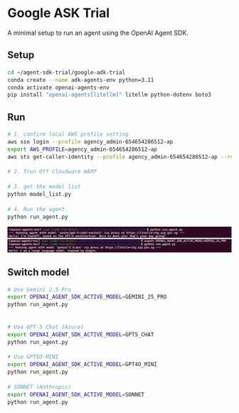 # Google ASK Trial

A minimal setup to run an agent using the OpenAI Agent SDK.

## Setup

```bash
cd ~/agent-sdk-trial/google-adk-trial
conda create --name adk-agents-env python=3.11
conda activate openai-agents-env
pip install "openai-agents[litellm]" litellm python-dotenv boto3
```

## Run
```bash
# 1. confirm local AWS profile setting
aws sso login --profile agency_admin-654654286512-ap
export AWS_PROFILE=agency_admin-654654286512-ap
aws sts get-caller-identity --profile agency_admin-654654286512-ap --region ap-southeast-1

# 2. Trun Off Cloudware WARP

# 3. get the model list
python model_list.py

# 4. Run the agent
python run_agent.py
```

![alt text](image.png)
![alt text](image-1.png)

## Switch model
```bash
# Use Gemini 2.5 Pro
export OPENAI_AGENT_SDK_ACTIVE_MODEL=GEMINI_25_PRO
python run_agent.py


# Use GPT-5 Chat (Azure)
export OPENAI_AGENT_SDK_ACTIVE_MODEL=GPT5_CHAT
python run_agent.py

# Use GPT$O-MINI
export OPENAI_AGENT_SDK_ACTIVE_MODEL=GPT4O_MINI
python run_agent.py

# SONNET (Anthropic)
export OPENAI_AGENT_SDK_ACTIVE_MODEL=SONNET
python run_agent.py
```




